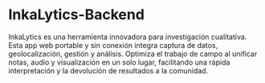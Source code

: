 # InkaLytics-Backend
InkaLytics es una herramienta innovadora para investigación cualitativa. Esta app web portable y sin conexión integra captura de datos, geolocalización, gestión y análisis. Optimiza el trabajo de campo al unificar notas, audio y visualización en un solo lugar, facilitando una rápida interpretación y la devolución de resultados a la comunidad.
